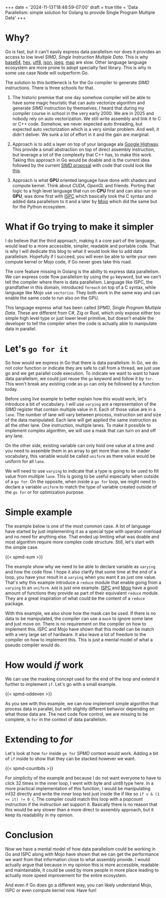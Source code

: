 +++
date = '2024-11-13T18:48:59-07:00'
draft = true
title = 'Data Parallelism: simple solution for Golang to provide Single Program Multiple Data'
+++

# Why?

Go is fast, but it can't easily express data parallelism nor does it provides an access to low level _SIMD_, _Single Instruction Multiple Data_. This is why [base64](https://github.com/golang/go/issues/19636), [hex](https://github.com/golang/go/issues/68188), [utf8](https://github.com/golang/go/issues/63347), [json](https://github.com/golang/go/issues/53178), [jpeg](https://github.com/golang/go/issues/24499), [map](https://github.com/golang/go/issues/71255) are slow. Other language language ecosystem are more prone to adopt specialty fast library. This is why in some use case Node will outperform Go.

The solution to this bottleneck is for the Go compiler to generate _SIMD_ instructions. There is three schools for that.

1. The historic premise that one day somehow compiler will be able to have some magic heuristic that can auto vectorize algorithm and generate _SIMD_ instruction by themselves. I heard that during my compiler course in school in the very early 2000. We are in 2025 and nobody rely on auto vectorization. We still write assembly and link it to C or C++ code. Somehow, we never expected auto threading, but expected auto vectorization which is a very similar problem. And well, it didn't deliver. We sunk a lot of effort in it and the gain are marginal.

2. Approach is to add a layer on top of your language ala [Google Highway](https://github.com/google/highway). This provide a small abstraction on top of direct assembly instruction, but leverage a lot of the complexity that C++ has, to make this work. Taking this approach in Go would be doable and is the current idea followed by the current [SIMD proposal](https://github.com/golang/go/issues/73787) with code that could look like [this](https://github.com/AndrewHarrisSPU/simd-demo-0/blob/main/sigmoid_simd.go).

3. Approach is what **GPU** oriented language have done with shaders and compute kernel. Think about _CUDA_, _OpenGL_ and friends. Porting that logic to a high level language that run on **CPU** first and can also run on **GPU**, was done first with [ISPC](https://ispc.github.io/ispc.html) which basically took the C syntax and added data parallelism to it and a later by [Mojo](https://docs.modular.com/mojo/) which did the same but for the Python ecosystem.

# What if Go trying to make it simpler

I do believe that the third approach, making it a core part of the language, would lead to a more accessible, simpler, readable and portable code. That is why I will dedicate this blog to what it would look like to add data parallelism. Hopefully if I succeed, you will even be able to write your own compute kernel or Mojo code, if Go never goes take this road.

The core feature missing in Golang is the ability to express data parallelism. We can express code flow parallelism by using the `go` keyword, but we can't tell the compiler where there is data parallelism. Language like ISPC, the grandfather in this domain, introduced `foreach` on top of a C syntax, while language like Mojo use `vectorize`. They both work in the same way and can enable the same code to run also on the GPU.

This language express what has been called _SPMD_, _Single Program Multiple Data_. These are different from C#, Zig or Rust, which only expose either too simple high level type or just lower level primitive, but doesn't enable the developer to tell the compiler when the code is actually able to manipulate data in parallel.

# Let's `go for it`

So how would we express in Go that there is data parallelism. In Go, we do not color function or indicate they are safe to call from a thread, we just use go and we get parallel code execution. To indicate we want to want to have data parallelism, we could just reuse the `go` keyword and follow it by `for`. This won't break any existing code as `go` can only be followed by a function today.

Before using live example to better explain how this would work, let's introduce a bit of vocabulary. I will use `varying` are a representation of the _SIMD_ register that contain multiple value in it. Each of those value are in a `lane`. The number of lane will vary between process, instruction set and size of the data manipulated. Each lane will get applied the same instruction as all the other lane. One instruction, multiple lanes. To make it possible to implement complex algorithm, we will use a mask that can turn on and off any lane.

On the other side, existing variable can only hold one value at a time and you need to assemble them in an array to get more than one. In shader vocabulary, this variable would be called `uniform` as there value would be uniform for all `lane`.

We will need to use `varying` to indicate that a type is going to be used to fill value from multiple `lane`. This is going to be useful especially when outside of a `go for`. On the opposite, when inside a `go for` loop, we might need to declare a variable `uniform` to match the type of variable created outside of the `go for` or for optimization purpose.

# Simple example

The example below is one of the most common case. A lot of language have started by just implementing it as a special type with operator overload and no need for anything else. That ended up limiting what was doable and most algorithm require more complex code structure. Still, let's start with the simple case.

{{< spmd-sum >}}

The example show why we need to be able to declare variable as `varying` and how the code flow. I hope it also clarify that some time at the end of a loop, you have your result in a `varying` when you want it as just one value. That's why this example introduce a `reduce` module that enable going from a `varying` to an `uniform`. `Add` is just one example. [ISPC](https://ispc.github.io/ispc.html#reductions) and [Mojo](https://docs.modular.com/mojo/stdlib/algorithm/reduction/) have a good amount of functions they provide as part of their equivalent `reduce` module. They are a great inspiration of what could be the content of a `reduce` package.

With this example, we also show how the mask can be used. If there is no data to be manipulated, the compiler can use a `mask` to ignore some lane and just move on. There is no requirement on the compiler on how to implement this. ISPC and Mojo have shown that this model can be match with a very large set of hardware. It also leave a lot of freedom to the compiler on how to implement this. This is just a mental model of what a pseudo compiler would do.

# How would _if_ work

We can use the masking concept used for the end of the loop and extend it further to implement `if`. Let's go with a small example.

{{< spmd-oddeven >}}

As you see with this example, we can now implement simple algorithm that process data in parallel, but with slightly different behavior depending on what those data are. The next code flow control, we are missing to be complete, is `for` in the context of data parallelism.

# Extending to _for_

Let's look at how `for` inside `go for` _SPMD_ context would work. Adding a bit of `if` inside to show that they can be stacked however we want.

{{< spmd-countbits >}}

For simplicity of the example and because I do not want everyone to have to click 32 times in the inner loop, I went with byte and uint8 type here. In a more practical implementation of this function, I would be manipulating int32 directly and write the inner loop test just inside the if  like so `if v & (1 << it) != 0 {`. The compiler could match this loop with a popcount instruction if the instruction set support it. Basically there is no reason that this would be any slower than a more direct to assembly approach, but it keep its readability in my opinion.

# Conclusion

Now we have a mental model of how data parallelism could be working in Go and ISPC along with Mojo have shown that we can get the performance we want from that information close to what assembly provide. I would actually argue that because in my opinion this is more accessible, readable and maintainable, it could be used by more people in more place leading to actually more speed improvement for the entire ecosystem.

And even if Go does go a different way, you can likely understand Mojo, ISPC or even compute kernel now. Have fun!
